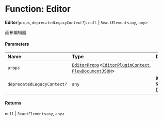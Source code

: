 # Function: Editor

**Editor**(`props`, `deprecatedLegacyContext?`): `null` | `ReactElement`<`any`, `any`>

画布编辑器

#### Parameters

| Name | Type | Description |
| :------ | :------ | :------ |
| `props` | [`EditorProps`](/en/auto-docs/fixed-layout-editor/interfaces/EditorProps-1.md)<[`EditorPluginContext`](/en/auto-docs/fixed-layout-editor/interfaces/EditorPluginContext.md), [`FlowDocumentJSON`](/en/auto-docs/fixed-layout-editor/types/FlowDocumentJSON.md)> |  |
| `deprecatedLegacyContext?` | `any` | **`Deprecated`** **`See`** [React Docs](https://legacy.reactjs.org/docs/legacy-context.html#referencing-context-in-lifecycle-methods) |

#### Returns

`null` | `ReactElement`<`any`, `any`>
